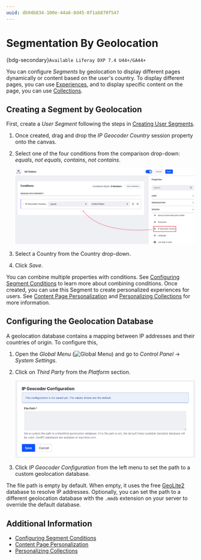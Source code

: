 ```yaml
---
uuid: db94b834-100e-44a6-8d45-0f1ab870f547
---
```

# Segmentation By Geolocation

{bdg-secondary}`Available Liferay DXP 7.4 U44+/GA44+`

You can configure *Segments* by geolocation to display different pages dynamically or content based on the user's country. To display different pages, you can use [Experiences](../experience-personalization/content-page-personalization.md#understanding-how-experiences-work), and to display specific content on the page, you can use [Collections](../experience-personalization/personalizing-collections.md).

## Creating a Segment by Geolocation

First, create a *User Segment* following the steps in [Creating User Segments](./creating-and-managing-user-segments.md#creating-user-segments).

1. Once created, drag and drop the *IP Geocoder Country* session property onto the canvas.

1. Select one of the four conditions from the comparison drop-down: *equals*, *not equals*, *contains*, *not contains*.

   ![Use the IP Geocoder Country session property to create a Segment by geolocation.](./segmentation-by-geolocation/images/01.png)

1. Select a Country from the Country drop-down.

1. Click *Save*.

You can combine multiple properties with conditions. See [Configuring Segment Conditions](./creating-and-managing-user-segments.md#configuring-segment-conditions) to learn more about combining conditions. Once created, you can use this Segment to create personalized experiences for users. See [Content Page Personalization](../experience-personalization/content-page-personalization.md) and [Personalizing Collections](../experience-personalization/personalizing-collections.md) for more information.

## Configuring the Geolocation Database

A geolocation database contains a mapping between IP addresses and their countries of origin. To configure this,

1. Open the *Global Menu* (![Global Menu](../../../images/icon-applications-menu.png)) and go to *Control Panel* &rarr; *System Settings*.
1. Click on *Third Party* from the *Platform* section.

   ![You can set the file path to a custom geolocation database.](./segmentation-by-geolocation/images/02.png)

1. Click *IP Geocoder Configuration* from the left menu to set the path to a custom geolocation database.

The file path is empty by default. When empty, it uses the free [GeoLite2](https://dev.maxmind.com/geoip/geolite2-free-geolocation-data?lang=en) database to resolve IP addresses. Optionally, you can set the path to a different geolocation database with the `.mmdb` extension on your server to override the default database.

## Additional Information

* [Configuring Segment Conditions](./creating-and-managing-user-segments.md#configuring-segment-conditions)
* [Content Page Personalization](../experience-personalization/content-page-personalization.md)
* [Personalizing Collections](../experience-personalization/personalizing-collections.md)
